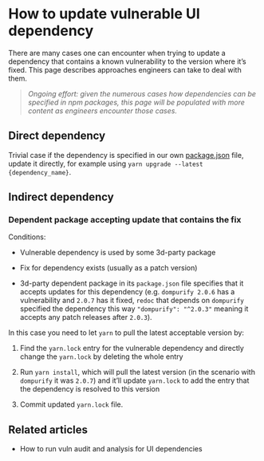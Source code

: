 # How to update vulnerable UI dependency

There are many cases one can encounter when trying to update a
dependency that contains a known vulnerability to the version where it’s
fixed. This page describes approaches engineers can take to deal with
them.

> *Ongoing effort: given the numerous cases how dependencies can be specified in npm packages, this page will be populated with more content as engineers encounter those cases.*

## Direct dependency

Trivial case if the dependency is specified in our own
<a href="https://github.com/stackrox/rox/tree/master/ui" class="external-link">package.json</a>
file, update it directly, for example using
`yarn upgrade --latest {dependency_name}`.

## Indirect dependency

### Dependent package accepting update that contains the fix

Conditions:

-   Vulnerable dependency is used by some 3d-party package

-   Fix for dependency exists (usually as a patch version)

-   3d-party dependent package in its `package.json` file specifies that
    it accepts updates for this dependency (e.g. `dompurify 2.0.6` has a vulnerability and `2.0.7` has it fixed,
    `redoc` that depends on `dompurify` specified the dependency this
    way `"dompurify": "^2.0.3"` meaning it accepts any patch releases
    after `2.0.3`).

In this case you need to let `yarn` to pull the latest acceptable
version by:

1.  Find the `yarn.lock` entry for the vulnerable dependency and
    directly change the `yarn.lock` by deleting the whole entry

2.  Run `yarn install`, which will pull the latest version (in the
    scenario with `dompurify` it was `2.0.7`) and it’ll update
    `yarn.lock` to add the entry that the dependency is resolved to this
    version

3.  Commit updated `yarn.lock` file.

## Related articles

- How to run vuln audit and analysis for UI dependencies
